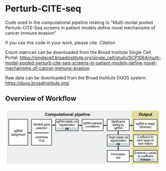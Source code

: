 # Perturb-CITE-seq

Code used in the computational pipeline relating to "Multi-modal pooled Perturb-CITE-Seq screens in patient models define novel mechanisms of cancer immune evasion"

If you use this code in your work, please cite: *Citation*

Count matrices can be downloaded from the Broad Institute Single Cell Portal: https://singlecell.broadinstitute.org/single_cell/study/SCP1064/multi-modal-pooled-perturb-cite-seq-screens-in-patient-models-define-novel-mechanisms-of-cancer-immune-evasion

Raw data can be downloaded from the Broad Institute DUOS system: https://duos.broadinstitute.org/

## Overview of Workflow

![Computational Pipeline](https://github.com/klarman-cell-observatory/Perturb-CITE-seq/blob/main/computational_pipeline.png)
